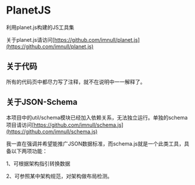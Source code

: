 PlanetJS
========

利用planet.js构建的JS工具集

关于planet.js请访问[https://github.com/imnull/planet.js](https://github.com/imnull/planet.js)

## 关于代码
所有的代码页中都尽力写了注释，就不在说明中一一解释了。

## 关于JSON-Schema
本项目中的util/schema模块已经加入依赖关系，无法独立运行。单独的schema项目请访问[https://github.com/imnull/schema.js](https://github.com/imnull/schema.js)

我一直在强调并希望能推广JSON数据标准，而schema.js就是一个此类工具，具备以下两项功能：

1、可根据架构指引转换数据

2、可参照某中架构规范，对架构做布局检测。



